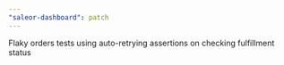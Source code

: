 ```yaml
---
"saleor-dashboard": patch
---
```


Flaky orders tests using auto-retrying assertions on checking fulfillment status
